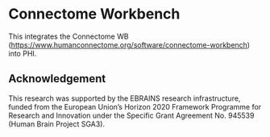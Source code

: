 # Connectome Workbench

This integrates the Connectome WB (https://www.humanconnectome.org/software/connectome-workbench) into PHI.

## Acknowledgement

This research was supported by the EBRAINS research infrastructure, funded from the European Union’s Horizon 2020 Framework Programme for Research and Innovation under the Specific Grant Agreement No. 945539 (Human Brain Project SGA3).
